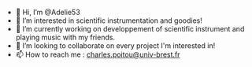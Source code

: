 - 👋 Hi, I’m @Adelie53
- 👀 I’m interested in scientific instrumentation and goodies!
- 🌱 I’m currently working on developpement of scientific instrument and playing music with my friends.
- 💞️ I’m looking to collaborate on every project I'm interested in!
- 📫 How to reach me : charles.poitou@univ-brest.fr

<!---
Adelie53/Adelie53 is a ✨ special ✨ repository because its `README.md` (this file) appears on your GitHub profile.
You can click the Preview link to take a look at your changes.
--->

